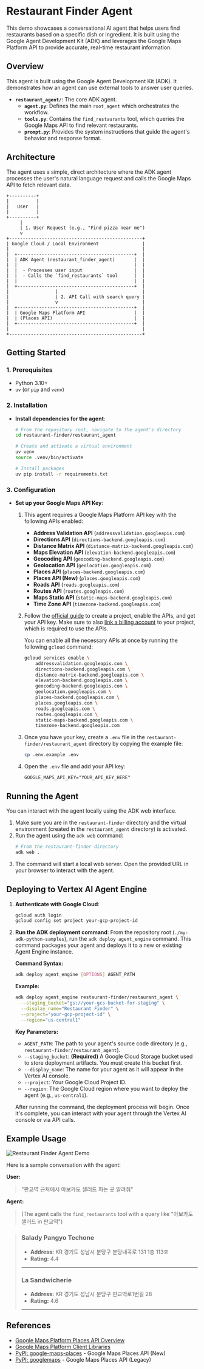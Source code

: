# Restaurant Finder Agent

This demo showcases a conversational AI agent that helps users find restaurants based on a specific dish or ingredient. It is built using the Google Agent Development Kit (ADK) and leverages the Google Maps Platform API to provide accurate, real-time restaurant information.

## Overview

This agent is built using the Google Agent Development Kit (ADK). It demonstrates how an agent can use external tools to answer user queries.

- **`restaurant_agent/`**: The core ADK agent.
  - **`agent.py`**: Defines the main `root_agent` which orchestrates the workflow.
  - **`tools.py`**: Contains the `find_restaurants` tool, which queries the Google Maps API to find relevant restaurants.
  - **`prompt.py`**: Provides the system instructions that guide the agent's behavior and response format.

## Architecture

The agent uses a simple, direct architecture where the ADK agent processes the user's natural language request and calls the Google Maps API to fetch relevant data.

```ascii
+----------+
|          |
|   User   |
|          |
+----------+
     |
     | 1. User Request (e.g., "Find pizza near me")
     v
+-------------------------------------------------+
| Google Cloud / Local Environment                |
|                                                 | 
|  +-------------------------------------------+  |
|  | ADK Agent (restaurant_finder_agent)       |  |
|  |                                           |  |
|  |  - Processes user input                   |  |  
|  |  - Calls the `find_restaurants` tool      |  |  
|  |                                           |  |
|  +-------------------------------------------+  |
|                 |                               |
|                 | 2. API Call with search query |
|                 v                               |
|  +-------------------------------------------+  |
|  | Google Maps Platform API                  |  |  
|  | (Places API)                              |  |  
|  +-------------------------------------------+  |
|                                                 |
+-------------------------------------------------+
```

## Getting Started

### 1. Prerequisites

- Python 3.10+
- `uv` (or `pip` and `venv`)

### 2. Installation

- **Install dependencies for the agent**:
    ```bash
    # From the repository root, navigate to the agent's directory
    cd restaurant-finder/restaurant_agent

    # Create and activate a virtual environment
    uv venv
    source .venv/bin/activate

    # Install packages
    uv pip install -r requirements.txt
    ```

### 3. Configuration

- **Set up your Google Maps API Key**:
    1.  This agent requires a Google Maps Platform API key with the following APIs enabled:
        -   **Address Validation API** (`addressvalidation.googleapis.com`)
        -   **Directions API** (`directions-backend.googleapis.com`)
        -   **Distance Matrix API** (`distance-matrix-backend.googleapis.com`)
        -   **Maps Elevation API** (`elevation-backend.googleapis.com`)
        -   **Geocoding API** (`geocoding-backend.googleapis.com`)
        -   **Geolocation API** (`geolocation.googleapis.com`)
        -   **Places API** (`places-backend.googleapis.com`)
        -   **Places API (New)** (`places.googleapis.com`)
        -   **Roads API** (`roads.googleapis.com`)
        -   **Routes API** (`routes.googleapis.com`)
        -   **Maps Static API** (`static-maps-backend.googleapis.com`)
        -   **Time Zone API** (`timezone-backend.googleapis.com`)
    2.  Follow the [official guide](https://developers.google.com/maps/gmp-get-started) to create a project, enable the APIs, and get your API key. Make sure to also [link a billing account](https://cloud.google.com/billing/docs/how-to/manage-billing-account) to your project, which is required to use the APIs.

        You can enable all the necessary APIs at once by running the following `gcloud` command:
        ```bash
        gcloud services enable \
            addressvalidation.googleapis.com \
            directions-backend.googleapis.com \
            distance-matrix-backend.googleapis.com \
            elevation-backend.googleapis.com \
            geocoding-backend.googleapis.com \
            geolocation.googleapis.com \
            places-backend.googleapis.com \
            places.googleapis.com \
            roads.googleapis.com \
            routes.googleapis.com \
            static-maps-backend.googleapis.com \
            timezone-backend.googleapis.com
        ```
    3.  Once you have your key, create a `.env` file in the `restaurant-finder/restaurant_agent` directory by copying the example file:
        ```bash
        cp .env.example .env
        ```
    4.  Open the `.env` file and add your API key:
        ```
        GOOGLE_MAPS_API_KEY="YOUR_API_KEY_HERE"
        ```

## Running the Agent

You can interact with the agent locally using the ADK web interface.

1.  Make sure you are in the `restaurant-finder` directory and the virtual environment (created in the `restaurant_agent` directory) is activated.
2.  Run the agent using the `adk web` command:
    ```bash
    # From the restaurant-finder directory
    adk web .
    ```
3.  The command will start a local web server. Open the provided URL in your browser to interact with the agent.

## Deploying to Vertex AI Agent Engine

1.  **Authenticate with Google Cloud**:
    ```bash
    gcloud auth login
    gcloud config set project your-gcp-project-id
    ```

2.  **Run the ADK deployment command**:
    From the repository root (`./my-adk-python-samples`), run the `adk deploy agent_engine` command. This command packages your agent and deploys it to a new or existing Agent Engine instance.

    **Command Syntax:**
    ```bash
    adk deploy agent_engine [OPTIONS] AGENT_PATH
    ```

    **Example:**
    ```bash
    adk deploy agent_engine restaurant-finder/restaurant_agent \
      --staging_bucket="gs://your-gcs-bucket-for-staging" \
      --display_name="Restaurant Finder" \
      --project="your-gcp-project-id" \
      --region="us-central1"
    ```

    **Key Parameters:**
    *   `AGENT_PATH`: The path to your agent's source code directory (e.g., `restaurant-finder/restaurant_agent`).
    *   `--staging_bucket`: **(Required)** A Google Cloud Storage bucket used to store deployment artifacts. You must create this bucket first.
    *   `--display_name`: The name for your agent as it will appear in the Vertex AI console.
    *   `--project`: Your Google Cloud Project ID.
    *   `--region`: The Google Cloud region where you want to deploy the agent (e.g., `us-central1`).

    After running the command, the deployment process will begin. Once it's complete, you can interact with your agent through the Vertex AI console or via API calls.

## Example Usage

![Restaurant Finder Agent Demo](./assets/restaurant_finder.png)

Here is a sample conversation with the agent:

**User:**
> "판교역 근처에서 아보카도 샐러드 파는 곳 알려줘"

**Agent:**
> (The agent calls the `find_restaurants` tool with a query like "아보카도 샐러드 in 판교역")

> ### Salady Pangyo Techone
> *   **Address:** KR 경기도 성남시 분당구 분당내곡로 131 1층 113호
> *   **Rating:** 4.4
>
> ---
>
> ### La Sandwicherie
> *   **Address:** KR 경기도 성남시 분당구 판교역로1번길 28
> *   **Rating:** 4.6
>
> ---

## References

- [Google Maps Platform Places API Overview](https://developers.google.com/maps/documentation/places/web-service/overview)
- [Google Maps Platform Client Libraries](https://developers.google.com/maps/documentation/places/web-service/client-libraries)
- [PyPI: google-maps-places](https://pypi.org/project/google-maps-places/) - Google Maps Places API (New)
- [PyPI: googlemaps](https://pypi.org/project/googlemaps/) - Google Maps Places API (Legacy)
